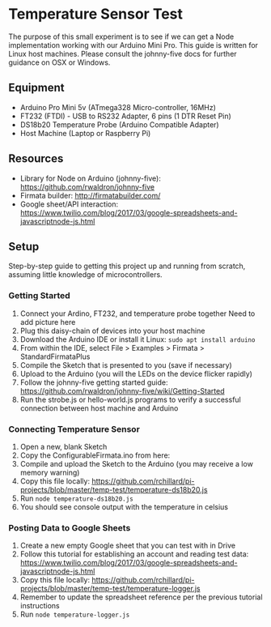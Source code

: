 # Temperature Sensor Test
The purpose of this small experiment is to see if we can get a Node implementation working with our Arduino Mini Pro.  This guide is written for Linux host machines.  Please consult the johnny-five docs for further guidance on OSX or Windows.

## Equipment
* Arduino Pro Mini 5v (ATmega328 Micro-controller, 16MHz)
* FT232 (FTDI) - USB to RS232 Adapter, 6 pins (1 DTR Reset Pin)
* DS18b20 Temperature Probe (Arduino Compatible Adapter)
* Host Machine (Laptop or Raspberry Pi)

## Resources
* Library for Node on Arduino (johnny-five): https://github.com/rwaldron/johnny-five
* Firmata builder: http://firmatabuilder.com/
* Google sheet/API interaction: https://www.twilio.com/blog/2017/03/google-spreadsheets-and-javascriptnode-js.html

## Setup
Step-by-step guide to getting this project up and running from scratch, assuming little knowledge of microcontrollers.

### Getting Started
1. Connect your Ardino, FT232, and temperature probe together
Need to add picture here
1. Plug this daisy-chain of devices into your host machine
1. Download the Arduino IDE or install it Linux: `sudo apt install arduino`
1. From within the IDE, select File > Examples > Firmata > StandardFirmataPlus
1. Compile the Sketch that is presented to you (save if necessary)
1. Upload to the Arduino (you will the LEDs on the device flicker rapidly)
1. Follow the johnny-five getting started guide: https://github.com/rwaldron/johnny-five/wiki/Getting-Started
1. Run the strobe.js or hello-world.js programs to verify a successful connection between host machine and Arduino
  
### Connecting Temperature Sensor
1. Open a new, blank Sketch
1. Copy the ConfigurableFirmata.ino from here:
1. Compile and upload the Sketch to the Arduino (you may receive a low memory warning)
1. Copy this file locally: https://github.com/rchillard/pi-projects/blob/master/temp-test/temperature-ds18b20.js
1. Run `node temperature-ds18b20.js`
1. You should see console output with the temperature in celsius

### Posting Data to Google Sheets
1. Create a new empty Google sheet that you can test with in Drive
1. Follow this tutorial for establishing an account and reading test data: https://www.twilio.com/blog/2017/03/google-spreadsheets-and-javascriptnode-js.html
1. Copy this file locally: https://github.com/rchillard/pi-projects/blob/master/temp-test/temperature-logger.js
1. Remember to update the spreadsheet reference per the previous tutorial instructions
1. Run `node temperature-logger.js`
